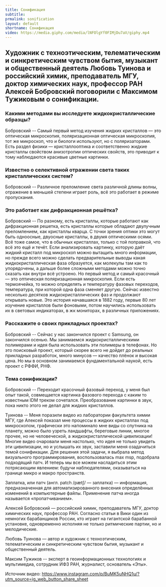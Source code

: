 ```yaml
---
title: Сонификация
subtitle:
prmalink: sonification
layout: default
shortname: Сонификация
video: https://media.giphy.com/media/lNFOlgYf0FIMjDu7aV/giphy.mp4
---
```



## Художник с техноэтическим, телематическим и синкретическим чувством бытия, музыкант  и общественный деятель Любовь Туинова и российский химик, преподаватель МГУ, доктор химических наук, профессор РАН Алексей Бобровский поговорили  с Максимом Тужиковым  о сонификации.


### Какими методами вы исследуете жидкокристаллические образцы?

Бобровский -- Самый первый метод изучения жидких кристаллов — это оптическая микроскопия, поляризационная оптическая микроскопия, тот же микроскоп, что и биологи используют, но с поляризаторами. Есть раздел физики — кристаллооптика и соответственно жидкие кристаллы свойством анизотропии оптических свойств, это приводит к тому наблюдаются красивые цветные картинки.

### Известно о селективной отражении света таких кристаллических систем?

Бобровский -- Различное преломление света различной длины волны, отражение в меньшей степени играет роль, всё это работает в режиме пропускания.

### Это работает как дифракционная решётка?

Бобровский -- По разному, есть кристаллы, которые работают как дифракционная решетка, есть кристаллы которые обладают двулучным преломлением, как кристаллы кварца. С точки зрения оптики это могут быть одноосные, двуосные кристаллы, в двумя оптическими осями. Всё тоже самое, что в обычных кристаллах, только с той поправкой, что всё это ещё и течёт. Если анализировать картинку, которую даёт жидкий кристалл под микроскоп можно вытащить много информации, но прежде всего можно сделать предварительные выводы какая жидкокристаллическая фаза образуется, как молекулы там как то упорядочены, а дальше более сложными методами можно точно сказать как внутри всё устроено. Но первый метод и самый красочный — это оптическая поляризационная микроскопия. Если есть термоячейка, то можно определять и температуру фазовых переходов, температура, при которой одна фаза сменяет другую. Сейчас известно несколько десятков жидкокристаллических фаз и продолжают открывать новые. Это история начавшаяся в 1882 году, первые 80 лет изучение кристаллов были фоновыми, потом научились использовать их в световых индикаторах, в жк мониторах, в различных приложениях.

### Расскажите о своих прикладных проектах?

Бобровский -- Сейчас у нас закончился проект с Samsung, он закончился осенью. Мы занимаемся жидкокристаллическими полимерами и идея была использовать эти полимеры в телефонах. Но это поисковый проект, который скорее всего не дойдет до реальных прикладных разработок, много минусов — качество плёнок и высокая цена. Но мы в основном занимаемся фундаментальной наукой, есть проект с РФФИ, РНФ.

### Тема сонификации?

Бобровский -- Переходит красочный фазовый переход, у меня был опыт такой, совмещается картинка фазового перехода с каким то известным IDM треком сочетался. Преобразование картинки в звук, пока никто этого не делал для жидких кристаллов.

Туинова -- Меня поразили видео из лаборатории факультета химии МГУ, где Алексей показал мне процессы в жидких кристаллах под микроскопом, графически это напоминало мне виды со спутника на планету, можно было узреть ландшафты, береговые линии, многое прочее, но не человеческой, а жидкокристаллической цивилизации! Многие видео очаровали меня настолько, что идея не только увидеть эти цивилизации, но и услышать их звук, заставили меня озадачиться темой сонификации. Для решения этой задачи, я выбрала метод визуального программирования, воспользовалась max msp, подобрала подходящий патч. И теперь мы все можем насладиться этим потрясающим явлением: будучи наблюдателями, оказываться на границе микро и макро пространств.

Заплатка, или патч (англ. patch /pætʃ/ — заплатка) — информация, предназначенная для автоматизированного внесения определённых изменений в компьютерные файлы. Применение патча иногда называется «пропатчиванием».

Алексей Бобровский — российский химик, преподаватель МГУ, доктор химических наук, профессор РАН. Согласно статьи в Вики один из немногих барабанщиков России, кто играет на гигантской барабанной установке, одновременно исполняя не только ритмические партии, но и мелодические.

Любовь Туинова — автор и художник с техноэтическим, телематическим и синкретическим чувством бытия, музыкант и общественный деятель.

Максим Тужиков -- эксперт в геоинформационных технологиях и мультимедиа, сотрудник ИФЗ РАН, журналист, основатель «Эты».

Источник видео: <https://www.instagram.com/p/BuMK5uNHQ1u/?utm_source=ig_web_button_share_sheet>
